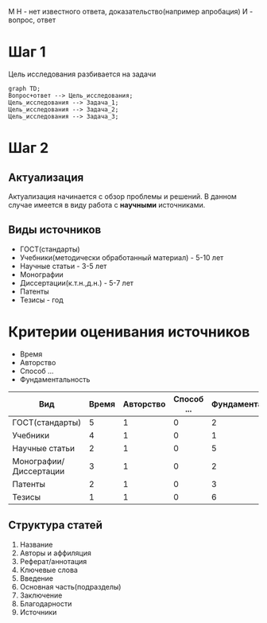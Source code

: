 М
Н - нет известного ответа, доказательство(например апробация)
И - вопрос, ответ
# Шаг 1
Цель исследования разбивается на задачи 
```mermaid
graph TD;
Вопрос+ответ --> Цель_исследования;
Цель_исследования --> Задача_1;
Цель_исследования --> Задача_2;
Цель_исследования --> Задача_3;
```
#  Шаг 2
## Актуализация 
Актуализация начинается с обзор проблемы и решений.
В данном случае имеется в виду работа с **научными** источниками.
## Виды источников
- ГОСТ(стандарты)
- Учебники(методически обработанный материал) - 5-10 лет
- Научные статьи - 3-5 лет  
- Монографии 
- Диссертации(к.т.н.,д.н.) - 5-7 лет
- Патенты
- Тезисы - год
# Критерии оценивания источников
- Время
- Авторство
- Способ ...
- Фундаментальность

**Вид**|**Время**|**Авторство**|**Способ ...**| **Фундаментальность**
--- |---|---|---|---
ГОСТ(стандарты)| 5 | 1 | 0 | 2
Учебники| 4 | 1 | 0 | 1 
Научные статьи | 2 | 1 | 0 | 5
Монографии/Диссертации| 3 | 1 | 0 | 2
Патенты| 2 | 1 | 0 | 3
Тезисы| 1 | 1 | 0 | 6

## Структура статей 
1. Название
2. Авторы и аффиляция
3. Реферат/аннотация
4. Ключевые слова
5. Введение 
6. Основная часть(подразделы)
7. Заключение
8. Благодарности
9. Источники